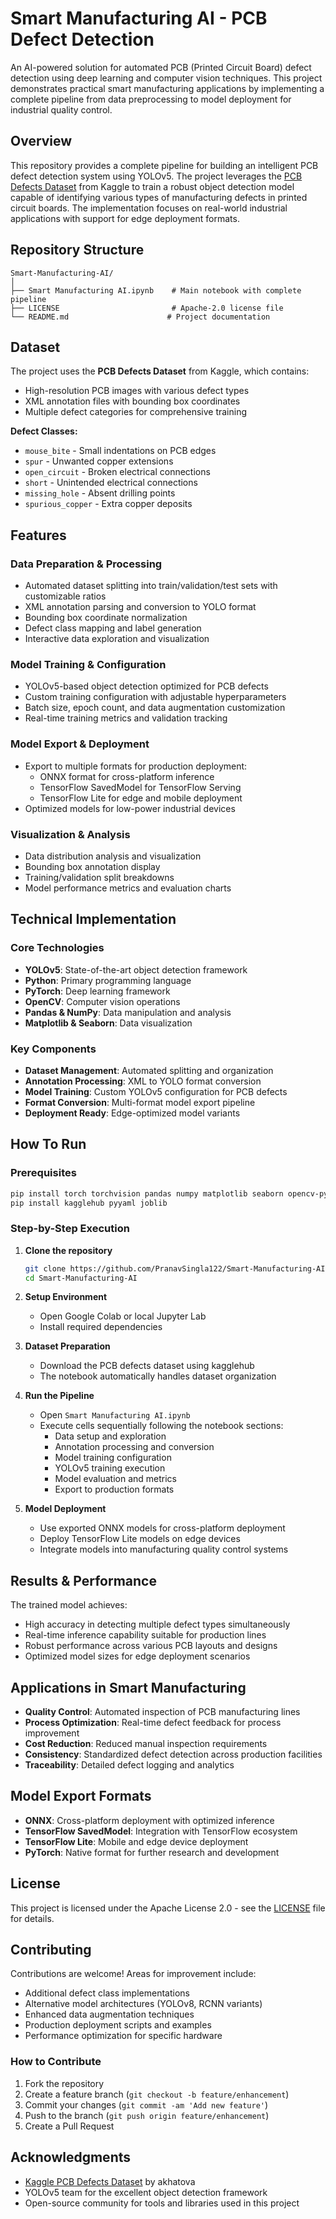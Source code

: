 # Smart Manufacturing AI - PCB Defect Detection

An AI-powered solution for automated PCB (Printed Circuit Board) defect detection using deep learning and computer vision techniques. This project demonstrates practical smart manufacturing applications by implementing a complete pipeline from data preprocessing to model deployment for industrial quality control.

## Overview

This repository provides a complete pipeline for building an intelligent PCB defect detection system using YOLOv5. The project leverages the [PCB Defects Dataset](https://www.kaggle.com/datasets/akhatova/pcb-defects/data) from Kaggle to train a robust object detection model capable of identifying various types of manufacturing defects in printed circuit boards. The implementation focuses on real-world industrial applications with support for edge deployment formats.

## Repository Structure

```
Smart-Manufacturing-AI/
│
├── Smart Manufacturing AI.ipynb    # Main notebook with complete pipeline
├── LICENSE                         # Apache-2.0 license file
└── README.md                      # Project documentation
```

## Dataset

The project uses the **PCB Defects Dataset** from Kaggle, which contains:
- High-resolution PCB images with various defect types
- XML annotation files with bounding box coordinates
- Multiple defect categories for comprehensive training

**Defect Classes:**
- `mouse_bite` - Small indentations on PCB edges
- `spur` - Unwanted copper extensions
- `open_circuit` - Broken electrical connections
- `short` - Unintended electrical connections
- `missing_hole` - Absent drilling points
- `spurious_copper` - Extra copper deposits

## Features

### Data Preparation & Processing
- Automated dataset splitting into train/validation/test sets with customizable ratios
- XML annotation parsing and conversion to YOLO format
- Bounding box coordinate normalization
- Defect class mapping and label generation
- Interactive data exploration and visualization

### Model Training & Configuration
- YOLOv5-based object detection optimized for PCB defects
- Custom training configuration with adjustable hyperparameters
- Batch size, epoch count, and data augmentation customization
- Real-time training metrics and validation tracking

### Model Export & Deployment
- Export to multiple formats for production deployment:
  - ONNX format for cross-platform inference
  - TensorFlow SavedModel for TensorFlow Serving
  - TensorFlow Lite for edge and mobile deployment
- Optimized models for low-power industrial devices

### Visualization & Analysis
- Data distribution analysis and visualization
- Bounding box annotation display
- Training/validation split breakdowns
- Model performance metrics and evaluation charts

## Technical Implementation

### Core Technologies
- **YOLOv5**: State-of-the-art object detection framework
- **Python**: Primary programming language
- **PyTorch**: Deep learning framework
- **OpenCV**: Computer vision operations
- **Pandas & NumPy**: Data manipulation and analysis
- **Matplotlib & Seaborn**: Data visualization

### Key Components
- **Dataset Management**: Automated splitting and organization
- **Annotation Processing**: XML to YOLO format conversion
- **Model Training**: Custom YOLOv5 configuration for PCB defects
- **Format Conversion**: Multi-format model export pipeline
- **Deployment Ready**: Edge-optimized model variants

## How To Run

### Prerequisites
```bash
pip install torch torchvision pandas numpy matplotlib seaborn opencv-python
pip install kagglehub pyyaml joblib
```

### Step-by-Step Execution
1. **Clone the repository**
   ```bash
   git clone https://github.com/PranavSingla122/Smart-Manufacturing-AI.git
   cd Smart-Manufacturing-AI
   ```

2. **Setup Environment**
   - Open Google Colab or local Jupyter Lab
   - Install required dependencies

3. **Dataset Preparation**
   - Download the PCB defects dataset using kagglehub
   - The notebook automatically handles dataset organization

4. **Run the Pipeline**
   - Open `Smart Manufacturing AI.ipynb`
   - Execute cells sequentially following the notebook sections:
     - Data setup and exploration
     - Annotation processing and conversion
     - Model training configuration
     - YOLOv5 training execution
     - Model evaluation and metrics
     - Export to production formats

5. **Model Deployment**
   - Use exported ONNX models for cross-platform deployment
   - Deploy TensorFlow Lite models on edge devices
   - Integrate models into manufacturing quality control systems

## Results & Performance

The trained model achieves:
- High accuracy in detecting multiple defect types simultaneously
- Real-time inference capability suitable for production lines
- Robust performance across various PCB layouts and designs
- Optimized model sizes for edge deployment scenarios

## Applications in Smart Manufacturing

- **Quality Control**: Automated inspection of PCB manufacturing lines
- **Process Optimization**: Real-time defect feedback for process improvement
- **Cost Reduction**: Reduced manual inspection requirements
- **Consistency**: Standardized defect detection across production facilities
- **Traceability**: Detailed defect logging and analytics

## Model Export Formats

- **ONNX**: Cross-platform deployment with optimized inference
- **TensorFlow SavedModel**: Integration with TensorFlow ecosystem
- **TensorFlow Lite**: Mobile and edge device deployment
- **PyTorch**: Native format for further research and development

## License

This project is licensed under the Apache License 2.0 - see the [LICENSE](LICENSE) file for details.

## Contributing

Contributions are welcome! Areas for improvement include:
- Additional defect class implementations
- Alternative model architectures (YOLOv8, RCNN variants)
- Enhanced data augmentation techniques
- Production deployment scripts and examples
- Performance optimization for specific hardware

### How to Contribute
1. Fork the repository
2. Create a feature branch (`git checkout -b feature/enhancement`)
3. Commit your changes (`git commit -am 'Add new feature'`)
4. Push to the branch (`git push origin feature/enhancement`)
5. Create a Pull Request


## Acknowledgments

- [Kaggle PCB Defects Dataset](https://www.kaggle.com/datasets/akhatova/pcb-defects/data) by akhatova
- YOLOv5 team for the excellent object detection framework
- Open-source community for tools and libraries used in this project

